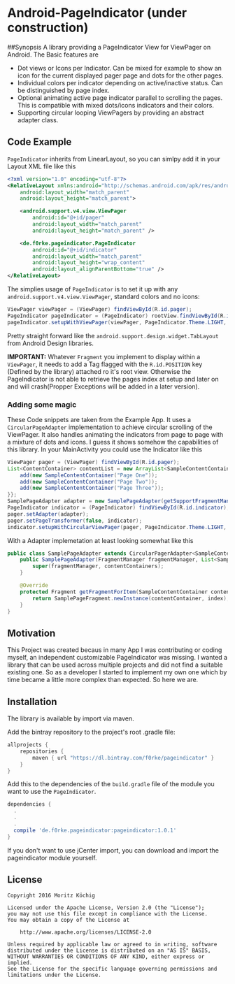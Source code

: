 # Android-PageIndicator (under construction)
##Synopsis
A library providing a PageIndicator View for ViewPager on Android. The Basic features are
- Dot views or Icons per Indicator. Can be mixed for example to show an icon for the current displayed pager page and dots for the other pages.
- Individual colors per indicator depending on active/inactive status. Can be distinguished by page index.
- Optional animating active page indicator parallel to scrolling the pages. This is compatible with mixed dots/icons indicators and their colors.
- Supporting circular looping ViewPagers by providing an abstract adapter class.

## Code Example

`PageIndicator` inherits from LinearLayout, so you can simlpy add it in your Layout XML file like this
```xml
<?xml version="1.0" encoding="utf-8"?>
<RelativeLayout xmlns:android="http://schemas.android.com/apk/res/android"
    android:layout_width="match_parent"
    android:layout_height="match_parent">

    <android.support.v4.view.ViewPager
        android:id="@+id/pager"
        android:layout_width="match_parent"
        android:layout_height="match_parent" />

    <de.f0rke.pageindicator.PageIndicator
        android:id="@+id/indicator"
        android:layout_width="match_parent"
        android:layout_height="wrap_content"
        android:layout_alignParentBottom="true" />
</RelativeLayout>
```

The simplies usage of `PageIndicator` is to set it up with any `android.support.v4.view.ViewPager`, standard colors and no icons:
```java
ViewPager viewPager = (ViewPager) findViewById(R.id.pager);
PageIndicator pageIndicator = (PageIndicator) rootView.findViewById(R.id.indicator);
pageIndicator.setupWithViewPager(viewPager, PageIndicator.Theme.LIGHT, null);
```
Pretty straight forward like the `android.support.design.widget.TabLayout` from Android Design libraries.

__IMPORTANT:__ 
Whatever `Fragment` you implement to display within a `ViewPager`, it needs to add a Tag flagged with the `R.id.POSITION` key (Defined by the library) attached ro it's root view. Otherwise the PageIndicator is not able to retrieve the pages index at setup and later on and will crash(Propper Exceptions will be added in a later version).

### Adding some magic

These Code snippets are taken from the Example App. It uses a `CircularPageAdapter` implementation to achieve circular scrolling of the ViewPager. It also handles animating the indicators from page to page with a mixture of dots and icons. I guess it shows somehow the capabilities of this library.
In your MainActivity you could use the Indicator like this
```java
ViewPager pager = (ViewPager) findViewById(R.id.pager);
List<ContentContainer> contentList = new ArrayList<SampleContentContainer>() {{
    add(new SampleContentContainer("Page One"));
    add(new SampleContentContainer("Page Two"));
    add(new SampleContentContainer("Page Three"));
}};
SamplePageAdapter adapter = new SamplePageAdapter(getSupportFragmentManager(), contentList);
PageIndicator indicator = (PageIndicator) findViewById(R.id.indicator);
pager.setAdapter(adapter);
pager.setPageTransformer(false, indicator);
indicator.setupWithCircularViewPager(pager, PageIndicator.Theme.LIGHT, null, adapter);
```

With a Adapter implemetation at least looking somewhat like this
```java
public class SamplePageAdapter extends CircularPagerAdapter<SampleContentContainer> {
    public SamplePageAdapter(FragmentManager fragmentManager, List<SampleContentContainer> contentContainers) {
        super(fragmentManager, contentContainers);
    }

    @Override
    protected Fragment getFragmentForItem(SampleContentContainer contentContainer, int index) {
        return SamplePageFragment.newInstance(contentContainer, index);
    }
}
```


## Motivation

This Project was created becaus in many App I was contributing or coding myself, an independent customizable PageIndicator was missing. I wanted a library that can be used across multiple projects and did not find a suitable existing one. So as a developer I started to implement my own one which by time became a little more complex than expected. So here we are.

## Installation
The library is available by import via maven.

Add the bintray repository to the project's root .gradle file:
```gradle
allprojects {
    repositories {
        maven { url "https://dl.bintray.com/f0rke/pageindicator" }
    }
}
```

Add this to the dependencies of the `build.gradle` file of the module you want to use the `PageIndicator`.
```gradle
dependencies {
  .
  .
  .
  compile 'de.f0rke.pageindicator:pageindicator:1.0.1' 
}
``` 

If you don't want to use jCenter import, you can download and import the pageindicator module yourself.

## License
```
Copyright 2016 Moritz Köchig

Licensed under the Apache License, Version 2.0 (the "License");
you may not use this file except in compliance with the License.
You may obtain a copy of the License at

    http://www.apache.org/licenses/LICENSE-2.0

Unless required by applicable law or agreed to in writing, software
distributed under the License is distributed on an "AS IS" BASIS,
WITHOUT WARRANTIES OR CONDITIONS OF ANY KIND, either express or implied.
See the License for the specific language governing permissions and
limitations under the License.
```
